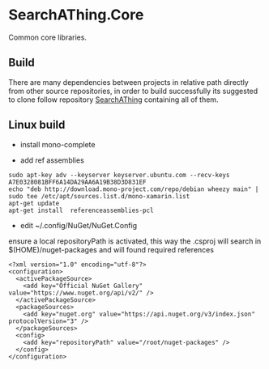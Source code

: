 # SearchAThing.Core

Common core libraries.

## Build

There are many dependencies between projects in relative path directly from other source repositories,
in order to build successfully its suggested to clone follow repository [SearchAThing](https://github.com/devel0/SearchAThing) containing all of them.

## Linux build

- install mono-complete

- add ref assemblies

```
sudo apt-key adv --keyserver keyserver.ubuntu.com --recv-keys A7E0328081BFF6A14DA29AA6A19B38D3D831EF
echo "deb http://download.mono-project.com/repo/debian wheezy main" | sudo tee /etc/apt/sources.list.d/mono-xamarin.list
apt-get update
apt-get install  referenceassemblies-pcl
```

- edit ~/.config/NuGet/NuGet.Config

ensure a local repositoryPath is activated, this way the .csproj will search in $(HOME)/nuget-packages and will found required references

```
<?xml version="1.0" encoding="utf-8"?>
<configuration>
  <activePackageSource>
    <add key="Official NuGet Gallery" value="https://www.nuget.org/api/v2/" />
  </activePackageSource>
  <packageSources>
    <add key="nuget.org" value="https://api.nuget.org/v3/index.json" protocolVersion="3" />
  </packageSources>
  <config>
    <add key="repositoryPath" value="/root/nuget-packages" />
  </config>
</configuration>

```

